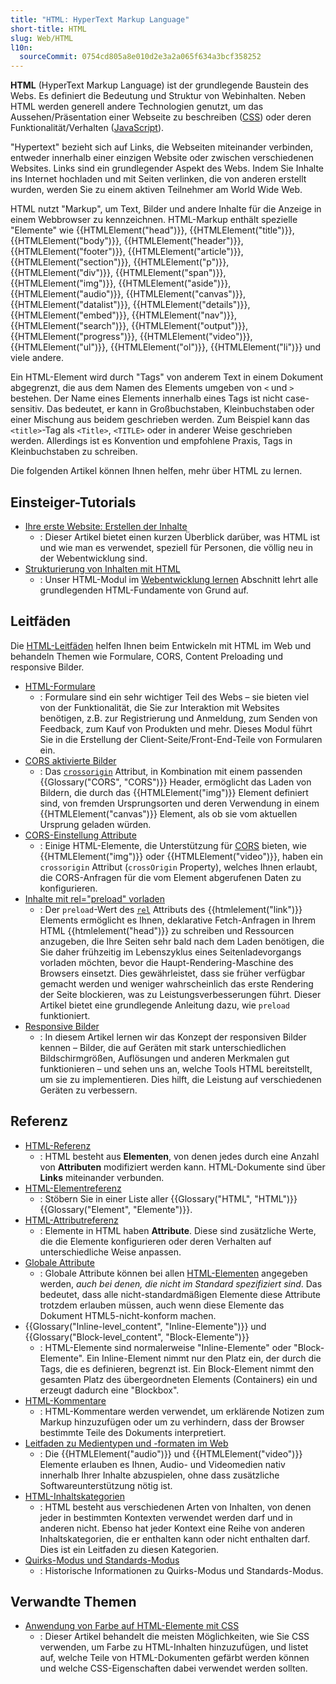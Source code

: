 ```yaml
---
title: "HTML: HyperText Markup Language"
short-title: HTML
slug: Web/HTML
l10n:
  sourceCommit: 0754cd805a8e010d2e3a2a065f634a3bcf358252
---
```


**HTML** (HyperText Markup Language) ist der grundlegende Baustein des Webs. Es definiert die Bedeutung und Struktur von Webinhalten. Neben HTML werden generell andere Technologien genutzt, um das Aussehen/Präsentation einer Webseite zu beschreiben ([CSS](/de/docs/Web/CSS)) oder deren Funktionalität/Verhalten ([JavaScript](/de/docs/Web/JavaScript)).

"Hypertext" bezieht sich auf Links, die Webseiten miteinander verbinden, entweder innerhalb einer einzigen Website oder zwischen verschiedenen Websites. Links sind ein grundlegender Aspekt des Webs. Indem Sie Inhalte ins Internet hochladen und mit Seiten verlinken, die von anderen erstellt wurden, werden Sie zu einem aktiven Teilnehmer am World Wide Web.

HTML nutzt "Markup", um Text, Bilder und andere Inhalte für die Anzeige in einem Webbrowser zu kennzeichnen. HTML-Markup enthält spezielle "Elemente" wie {{HTMLElement("head")}}, {{HTMLElement("title")}}, {{HTMLElement("body")}}, {{HTMLElement("header")}}, {{HTMLElement("footer")}}, {{HTMLElement("article")}}, {{HTMLElement("section")}}, {{HTMLElement("p")}}, {{HTMLElement("div")}}, {{HTMLElement("span")}}, {{HTMLElement("img")}}, {{HTMLElement("aside")}}, {{HTMLElement("audio")}}, {{HTMLElement("canvas")}}, {{HTMLElement("datalist")}}, {{HTMLElement("details")}}, {{HTMLElement("embed")}}, {{HTMLElement("nav")}}, {{HTMLElement("search")}}, {{HTMLElement("output")}}, {{HTMLElement("progress")}}, {{HTMLElement("video")}}, {{HTMLElement("ul")}}, {{HTMLElement("ol")}}, {{HTMLElement("li")}} und viele andere.

Ein HTML-Element wird durch "Tags" von anderem Text in einem Dokument abgegrenzt, die aus dem Namen des Elements umgeben von `<` und `>` bestehen. Der Name eines Elements innerhalb eines Tags ist nicht case-sensitiv. Das bedeutet, er kann in Großbuchstaben, Kleinbuchstaben oder einer Mischung aus beidem geschrieben werden. Zum Beispiel kann das `<title>`-Tag als `<Title>`, `<TITLE>` oder in anderer Weise geschrieben werden. Allerdings ist es Konvention und empfohlene Praxis, Tags in Kleinbuchstaben zu schreiben.

Die folgenden Artikel können Ihnen helfen, mehr über HTML zu lernen.

## Einsteiger-Tutorials

- [Ihre erste Website: Erstellen der Inhalte](/de/docs/Learn_web_development/Getting_started/Your_first_website/Creating_the_content)
  - : Dieser Artikel bietet einen kurzen Überblick darüber, was HTML ist und wie man es verwendet, speziell für Personen, die völlig neu in der Webentwicklung sind.
- [Strukturierung von Inhalten mit HTML](/de/docs/Learn_web_development/Core/Structuring_content)
  - : Unser HTML-Modul im [Webentwicklung lernen](/de/docs/Learn_web_development) Abschnitt lehrt alle grundlegenden HTML-Fundamente von Grund auf.

## Leitfäden

Die [HTML-Leitfäden](/de/docs/Web/HTML/Guides) helfen Ihnen beim Entwickeln mit HTML im Web und behandeln Themen wie Formulare, CORS, Content Preloading und responsive Bilder.

- [HTML-Formulare](/de/docs/Learn_web_development/Extensions/Forms)
  - : Formulare sind ein sehr wichtiger Teil des Webs – sie bieten viel von der Funktionalität, die Sie zur Interaktion mit Websites benötigen, z.B. zur Registrierung und Anmeldung, zum Senden von Feedback, zum Kauf von Produkten und mehr. Dieses Modul führt Sie in die Erstellung der Client-Seite/Front-End-Teile von Formularen ein.
- [CORS aktivierte Bilder](/de/docs/Web/HTML/How_to/CORS_enabled_image)
  - : Das [`crossorigin`](/de/docs/Web/HTML/Reference/Elements/img#crossorigin) Attribut, in Kombination mit einem passenden {{Glossary("CORS", "CORS")}} Header, ermöglicht das Laden von Bildern, die durch das {{HTMLElement("img")}} Element definiert sind, von fremden Ursprungsorten und deren Verwendung in einem {{HTMLElement("canvas")}} Element, als ob sie vom aktuellen Ursprung geladen würden.
- [CORS-Einstellung Attribute](/de/docs/Web/HTML/Reference/Attributes/crossorigin)
  - : Einige HTML-Elemente, die Unterstützung für [CORS](/de/docs/Web/HTTP/Guides/CORS) bieten, wie {{HTMLElement("img")}} oder {{HTMLElement("video")}}, haben ein `crossorigin` Attribut (`crossOrigin` Property), welches Ihnen erlaubt, die CORS-Anfragen für die vom Element abgerufenen Daten zu konfigurieren.
- [Inhalte mit rel="preload" vorladen](/de/docs/Web/HTML/Reference/Attributes/rel/preload)
  - : Der `preload`-Wert des [`rel`](/de/docs/Web/HTML/Reference/Elements/link#rel) Attributs des {{htmlelement("link")}} Elements ermöglicht es Ihnen, deklarative Fetch-Anfragen in Ihrem HTML {{htmlelement("head")}} zu schreiben und Ressourcen anzugeben, die Ihre Seiten sehr bald nach dem Laden benötigen, die Sie daher frühzeitig im Lebenszyklus eines Seitenladevorgangs vorladen möchten, bevor die Haupt-Rendering-Maschine des Browsers einsetzt. Dies gewährleistet, dass sie früher verfügbar gemacht werden und weniger wahrscheinlich das erste Rendering der Seite blockieren, was zu Leistungsverbesserungen führt. Dieser Artikel bietet eine grundlegende Anleitung dazu, wie `preload` funktioniert.
- [Responsive Bilder](/de/docs/Web/HTML/Guides/Responsive_images)
  - : In diesem Artikel lernen wir das Konzept der responsiven Bilder kennen – Bilder, die auf Geräten mit stark unterschiedlichen Bildschirmgrößen, Auflösungen und anderen Merkmalen gut funktionieren – und sehen uns an, welche Tools HTML bereitstellt, um sie zu implementieren. Dies hilft, die Leistung auf verschiedenen Geräten zu verbessern.

## Referenz

- [HTML-Referenz](/de/docs/Web/HTML/Reference)
  - : HTML besteht aus **Elementen**, von denen jedes durch eine Anzahl von **Attributen** modifiziert werden kann. HTML-Dokumente sind über **Links** miteinander verbunden.
- [HTML-Elementreferenz](/de/docs/Web/HTML/Reference/Elements)
  - : Stöbern Sie in einer Liste aller {{Glossary("HTML", "HTML")}} {{Glossary("Element", "Elemente")}}.
- [HTML-Attributreferenz](/de/docs/Web/HTML/Reference/Attributes)
  - : Elemente in HTML haben **Attribute**. Diese sind zusätzliche Werte, die die Elemente konfigurieren oder deren Verhalten auf unterschiedliche Weise anpassen.
- [Globale Attribute](/de/docs/Web/HTML/Reference/Global_attributes)
  - : Globale Attribute können bei allen [HTML-Elementen](/de/docs/Web/HTML/Reference/Elements) angegeben werden, _auch bei denen, die nicht im Standard spezifiziert sind_. Das bedeutet, dass alle nicht-standardmäßigen Elemente diese Attribute trotzdem erlauben müssen, auch wenn diese Elemente das Dokument HTML5-nicht-konform machen.
- {{Glossary("Inline-level_content", "Inline-Elemente")}} und {{Glossary("Block-level_content", "Block-Elemente")}}
  - : HTML-Elemente sind normalerweise "Inline-Elemente" oder "Block-Elemente". Ein Inline-Element nimmt nur den Platz ein, der durch die Tags, die es definieren, begrenzt ist. Ein Block-Element nimmt den gesamten Platz des übergeordneten Elements (Containers) ein und erzeugt dadurch eine "Blockbox".
- [HTML-Kommentare](/de/docs/Web/HTML/Guides/Comments)
  - : HTML-Kommentare werden verwendet, um erklärende Notizen zum Markup hinzuzufügen oder um zu verhindern, dass der Browser bestimmte Teile des Dokuments interpretiert.
- [Leitfaden zu Medientypen und -formaten im Web](/de/docs/Web/Media/Guides/Formats)
  - : Die {{HTMLElement("audio")}} und {{HTMLElement("video")}} Elemente erlauben es Ihnen, Audio- und Videomedien nativ innerhalb Ihrer Inhalte abzuspielen, ohne dass zusätzliche Softwareunterstützung nötig ist.
- [HTML-Inhaltskategorien](/de/docs/Web/HTML/Guides/Content_categories)
  - : HTML besteht aus verschiedenen Arten von Inhalten, von denen jeder in bestimmten Kontexten verwendet werden darf und in anderen nicht. Ebenso hat jeder Kontext eine Reihe von anderen Inhaltskategorien, die er enthalten kann oder nicht enthalten darf. Dies ist ein Leitfaden zu diesen Kategorien.
- [Quirks-Modus und Standards-Modus](/de/docs/Web/HTML/Guides/Quirks_mode_and_standards_mode)
  - : Historische Informationen zu Quirks-Modus und Standards-Modus.

## Verwandte Themen

- [Anwendung von Farbe auf HTML-Elemente mit CSS](/de/docs/Web/CSS/CSS_colors/Applying_color)
  - : Dieser Artikel behandelt die meisten Möglichkeiten, wie Sie CSS verwenden, um Farbe zu HTML-Inhalten hinzuzufügen, und listet auf, welche Teile von HTML-Dokumenten gefärbt werden können und welche CSS-Eigenschaften dabei verwendet werden sollten.
